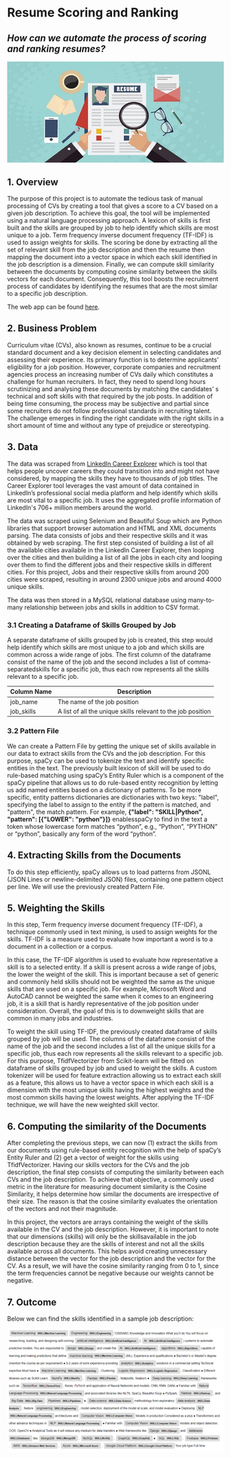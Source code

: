 # Resume Scoring and Ranking

## *How can we automate the process of scoring and ranking resumes?*

![banner](./image/1554726063109.jpg)

## 1. Overview

The purpose of this project is to automate the tedious task of manual processing  of CVs by creating a tool that gives a score to a CV based on a given job description. To achieve this goal, the tool will be implemented using a natural language processing approach. A lexicon of skills is first built and the skills are grouped by job to help identify which skills are most unique to a job. Term frequency inverse document frequency (TF-IDF) is used to assign weights for skills. The scoring be done by extracting all the set of relevant skill from the job description and then the resume then mapping the document into a vector space in which each skill identified in the job description is a dimension. Finally, we can compute skill similarity between the documents by computing cosine similarity between the skills vectors for each document. Consequently, this tool boosts the recruitment process of candidates by identifying the resumes that are the most similar to a specific job description.

The web app can be found [here](https://antoinerahal-resume-scorer-main-rzzew6.streamlitapp.com).

## 2. Business Problem

Curriculum vitae (CVs), also known as resumes, continue to be a crucial standard document and a key decision element in selecting candidates and assessing their experience. Its primary function is to determine applicants' eligibility for a job position. However, corporate companies and recruitment agencies process an increasing number of CVs daily which constitutes a challenge for human recruiters. In fact, they need to spend long hours scrutinizing and analysing these documents by matching the candidates’ s technical and soft skills with that required by the job posts. In addition of being time consuming, the process may be subjective and partial since some recruiters do not follow professional standards in recruiting talent. The challenge emerges in finding the right candidate with the right skills in a short amount of time and without any type of prejudice or stereotyping.

## 3. Data

The data was scraped from [LinkedIn Career Explorer](https://linkedin.github.io/career-explorer/) which is tool that helps people uncover careers they could transition into and might not have considered, by mapping the skills they have to thousands of job titles. The Career Explorer tool leverages the vast amount of data contained in LinkedIn’s professional social media platform and help identify which skills are most vital to a specific job. It uses the aggregated profile information of LinkedIn's 706+ million members around the world.

The data was scraped using Selenium and Beautiful Soup which are Python libraries that support browser automation and HTML and XML documents parsing. The data consists of jobs and their respective skills and it was obtained by web scraping. The first step consisted of building a list of all the available cities available in the LinkedIn Career Explorer, then looping over the cities and then building a list of all the jobs in each city and looping over them to find the different jobs and their respective skills in different cities. For this project, Jobs and their respective skills from around 200 cities were scraped, resulting in around 2300 unique jobs and around 4000 unique skills.

The data was then stored in a MySQL relational database using many-to-many relationship between jobs and skills in addition to CSV format.

### 3.1 Creating a Dataframe of Skills Grouped by Job

A separate dataframe of skills grouped by job is created, this step would help identify which skills are most unique to a job and which skills are common across a wide range of jobs. The first column of the dataframe consist of the name of the job and the second includes a list of comma-separatedskills for a specific job, thus each row represents all the skills relevant to a specific job.

| Column Name | Description |
|-|-|
| job_name | The name of the job position |
| job_skills | A list of all the unique skills relevant to the job position |

### 3.2 Pattern File
We can create a Pattern File by getting the unique set of skills available in our data to extract skills from the CVs and the job description. For this purpose, spaCy can be used to tokenize the text and identify specific entities in the text. The previously built lexicon of skill will be used to do rule-based matching using spaCy’s Entity Ruler which is a component of the spaCy pipeline that allows us to do rule-based entity recognition by letting us add named entities based on a dictionary of patterns. To be more specific, entity patterns dictionaries are dictionaries with two keys: "label", specifying the label to assign to the entity if the pattern is matched, and "pattern", the match pattern. For example, **{"label": "SKILL|Python", "pattern": [{"LOWER": "python"}]}** enablesspaCy to find in the text a token whose lowercase form matches “python”, e.g., “Python”, “PYTHON” or “python”, basically any form of the word “python”.

## 4. Extracting Skills from the Documents

To do this step efficiently, spaCy allows us to load patterns from JSONL (JSON Lines or newline-delimited JSON) files, containing one pattern object per line. We will use the previously created Pattern File.

## 5. Weighting the Skills

In this step, Term frequency inverse document frequency (TF-IDF), a technique commonly used in text mining, is used to assign weights for the skills. TF-IDF is a measure used to evaluate how important a word is to a document in a collection or a corpus.

In this case, the TF-IDF algorithm is used to evaluate how representative a skill is to a selected entity. If a skill is present across a wide range of jobs, the lower the weight of the skill. This is important because a set of generic and commonly held skills should not be weighted the same as the unique skills that are used on a specific job. For example, Microsoft Word and AutoCAD cannot be weighted the same when it comes to an engineering job, it is a skill that is hardly representative of the job position under consideration. Overall, the goal of this is to downweight skills that are common in many jobs and industries.

To weight the skill using TF-IDF, the previously created dataframe of skills grouped by job will be used. The columns of the dataframe consist of the name of the job and the second includes a list of all the unique skills for a specific job, thus each row represents all the skills relevant to a specific job. For this purpose, TfidfVectorizer from Scikit-learn will be fitted on dataframe of skills grouped by job and used to weight the skills. A custom tokenizer will be used for feature extraction allowing us to extract each skill as a feature, this allows us to have a vector space in which each skill is a dimension with the most unique skills having the highest weights and the most common skills having the lowest weights. After applying the TF-IDF technique, we will have the new weighted skill vector.


## 6. Computing the similarity of the Documents

After completing the previous steps, we can now (1) extract the skills from our documents using rule-based entity recognition with the help of spaCy’s Entity Ruler and (2) get a vector of weight for the skills using TfidfVectorizer. Having our skills vectors for the CVs and the job description, the final step consists of computing the similarity between each CVs and the job description. To achieve that objective, a commonly used metric in the literature for measuring document similarity is the Cosine Similarity, it helps determine how similar the documents are irrespective of their size. The reason is that the cosine similarity evaluates the orientation of the vectors and not their magnitude.

In this project, the vectors are arrays containing the weight of the skills available in the CV and the job description. However, it is important to note that our dimensions (skills) will only be the skillsavailable in the job description because they are the skills of interest and not all the skills available across all documents. This helps avoid creating unnecessary distance between the vector for the job description and the vector for the CV. As a result, we will have the cosine similarity ranging from 0 to 1, since the term frequencies cannot be negative because our weights cannot be negative.


## 7. Outcome

Below we can find the skills identified in a sample job description:

![img1](./image/image_1.png)
